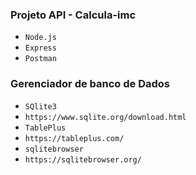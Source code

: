 
### Projeto API - Calcula-imc
- `Node.js`
- `Express`
- `Postman`

### Gerenciador de banco de Dados
- `SQlite3`
- `https://www.sqlite.org/download.html`
- `TablePlus`
- `https://tableplus.com/`
- `sqlitebrowser`
- `https://sqlitebrowser.org/`